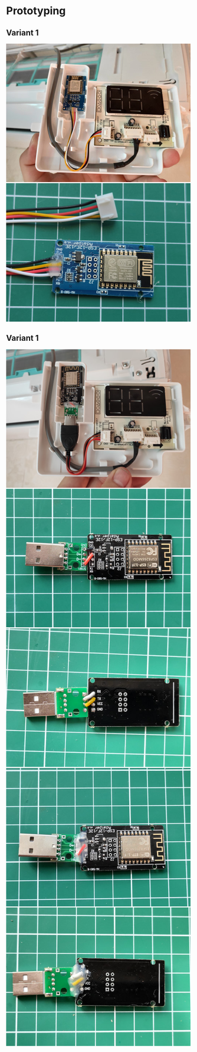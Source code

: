 # Prototyping

## Variant 1
![](images/prototype_1_preview.jpg)
![](images/prototype_1_1_preview.jpg)

## Variant 1
![](images/prototype_2_preview.jpg)
![](images/prototype_2_1_preview.jpg)
![](images/prototype_2_2_preview.jpg)
![](images/prototype_2_3_preview.jpg)
![](images/prototype_2_4_preview.jpg)
